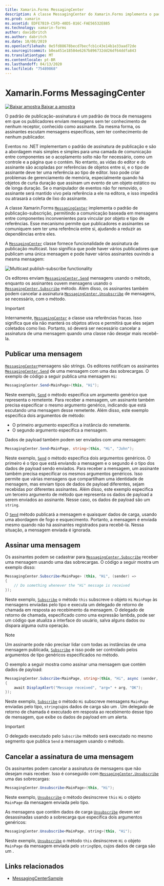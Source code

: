 ```yaml
---
title: Xamarin.Forms MessagingCenter
description: A classe MessagingCenter do Xamarin.Forms implementa o padrão de publicação-assinatura, permitindo uma comunicação baseada em mensagens entre componentes que são inconvenientes de vincular por referências de objeto e de tipo.
ms.prod: xamarin
ms.assetid: EDFE7B19-C5FD-40D5-816C-FAE56532E885
ms.technology: xamarin-forms
author: davidbritch
ms.author: dabritch
ms.date: 10/08/2019
ms.openlocfilehash: 0e5fd88678becd7becfcb1c43e14b1e33aad72de
ms.sourcegitcommit: b0ea451e18504e6267b896732dd26df64ddfa843
ms.translationtype: MT
ms.contentlocale: pt-BR
ms.lasthandoff: 04/13/2020
ms.locfileid: "75489868"
---
```

# <a name="xamarinforms-messagingcenter"></a>Xamarin.Forms MessagingCenter

[![Baixar](~/media/shared/download.png) amostra Baixar a amostra](https://docs.microsoft.com/samples/xamarin/xamarin-forms-samples/usingmessagingcenter)

O padrão de publicação-assinatura é um padrão de troca de mensagens em que os publicadores enviam mensagens sem ter conhecimento de nenhum receptor, conhecido como assinante. Da mesma forma, os assinantes escutam mensagens específicas, sem ter conhecimento de nenhum publicador.

Eventos no .NET implementam o padrão de assinatura de publicação e são a abordagem mais simples e simples para uma camada de comunicação entre componentes se o acoplamento solto não for necessário, como um controle e a página que o contém. No entanto, as vidas do editor e do assinante são acopladas por referências de objetos entre si, e o tipo de assinante deve ter uma referência ao tipo de editor. Isso pode criar problemas de gerenciamento de memória, especialmente quando há objetos de curta duração que assinam um evento de um objeto estático ou de longa duração. Se o manipulador de eventos não for removido, o assinante será mantido vivo pela referência a ele na editora, e isso impedirá ou atrasará a coleta de lixo do assinante.

A classe Xamarin.Forms [`MessagingCenter`](xref:Xamarin.Forms.MessagingCenter) implementa o padrão de publicação-subscrição, permitindo a comunicação baseada em mensagens entre componentes inconvenientes para vincular por objeto e tipo de referências. Esse mecanismo permite que publicadores e assinantes se comuniquem sem ter uma referência entre si, ajudando a reduzir as dependências entre eles.

A [`MessagingCenter`](xref:Xamarin.Forms.MessagingCenter) classe fornece funcionalidade de assinatura de publicação multicast. Isso significa que pode haver vários publicadores que publicam uma única mensagem e pode haver vários assinantes ouvindo a mesma mensagem:

![](messaging-center-images/messaging-center.png "Multicast publish-subscribe functionality")

Os editores enviam [`MessagingCenter.Send`](xref:Xamarin.Forms.MessagingCenter.Send*) mensagens usando o método, enquanto os assinantes ouvem mensagens usando o [`MessagingCenter.Subscribe`](xref:Xamarin.Forms.MessagingCenter.Subscribe*) método. Além disso, os assinantes também podem cancelar a assinatura [`MessagingCenter.Unsubscribe`](xref:Xamarin.Forms.MessagingCenter.Unsubscribe*) de mensagens, se necessário, com o método.

> [!IMPORTANT]
> Internamente, [`MessagingCenter`](xref:Xamarin.Forms.MessagingCenter) a classe usa referências fracas. Isso significa que ela não manterá os objetos ativos e permitirá que eles sejam coletados como lixo. Portanto, só deverá ser necessário cancelar a assinatura de uma mensagem quando uma classe não desejar mais recebê-la.

## <a name="publish-a-message"></a>Publicar uma mensagem

[`MessagingCenter`](xref:Xamarin.Forms.MessagingCenter)mensagens são strings. Os editores notificam os assinantes [`MessagingCenter.Send`](xref:Xamarin.Forms.MessagingCenter.Send*) de uma mensagem com uma das sobrecargas. O exemplo de código a seguir publica uma mensagem `Hi`:

```csharp
MessagingCenter.Send<MainPage>(this, "Hi");
```

Neste exemplo, [`Send`](xref:Xamarin.Forms.MessagingCenter.Send*) o método especifica um argumento genérico que representa o remetente. Para receber a mensagem, um assinante também precisa especificar o mesmo argumento genérico, indicando que está escutando uma mensagem desse remetente. Além disso, este exemplo especifica dois argumentos de método:

- O primeiro argumento especifica a instância do remetente.
- O segundo argumento especifica a mensagem.

Dados de payload também podem ser enviados com uma mensagem:

```csharp
MessagingCenter.Send<MainPage, string>(this, "Hi", "John");
```

Neste exemplo, [`Send`](xref:Xamarin.Forms.MessagingCenter.Send*) o método especifica dois argumentos genéricos. O primeiro é o tipo que está enviando a mensagem e o segundo é o tipo dos dados de payload sendo enviados. Para receber a mensagem, um assinante também precisa especificar os mesmos argumentos genéricos. Isso permite que várias mensagens que compartilham uma identidade de mensagem, mas enviam tipos de dados de payload diferentes, sejam recebidas por diferentes assinantes. Além disso, este exemplo especifica um terceiro argumento de método que representa os dados de payload a serem enviados ao assinante. Nesse caso, os dados de payload são um `string`.

O [`Send`](xref:Xamarin.Forms.MessagingCenter.Send*) método publicará a mensagem e quaisquer dados de carga, usando uma abordagem de fogo e esquecimento. Portanto, a mensagem é enviada mesmo quando não há assinantes registrados para recebê-la. Nessa situação, a mensagem enviada é ignorada.

## <a name="subscribe-to-a-message"></a>Assinar uma mensagem

Os assinantes podem se cadastrar para [`MessagingCenter.Subscribe`](xref:Xamarin.Forms.MessagingCenter.Subscribe*) receber uma mensagem usando uma das sobrecargas. O código a seguir mostra um exemplo disso:

```csharp
MessagingCenter.Subscribe<MainPage> (this, "Hi", (sender) =>
{
    // Do something whenever the "Hi" message is received
});
```

Neste exemplo, [`Subscribe`](xref:Xamarin.Forms.MessagingCenter.Subscribe*) o método `this` subscreve o objeto `Hi` `MainPage` às mensagens enviadas pelo tipo e executa um delegado de retorno de chamada em resposta ao recebimento da mensagem. O delegado de retorno de chamada, especificado como uma expressão lambda, pode ser um código que atualiza a interface do usuário, salva alguns dados ou dispara alguma outra operação.

> [!NOTE]
> Um assinante pode não precisar lidar com todas as instâncias de uma mensagem publicada, [`Subscribe`](xref:Xamarin.Forms.MessagingCenter.Subscribe*) e isso pode ser controlado pelos argumentos de tipo genéricos especificados no método.

O exemplo a seguir mostra como assinar uma mensagem que contém dados de payload:

```csharp
MessagingCenter.Subscribe<MainPage, string>(this, "Hi", async (sender, arg) =>
{
    await DisplayAlert("Message received", "arg=" + arg, "OK");
});
```

Neste exemplo, [`Subscribe`](xref:Xamarin.Forms.MessagingCenter.Subscribe*) o método `Hi` subscreve mensagens `MainPage` enviadas pelo tipo, `string`cujos dados de carga são um . Um delegado de retorno de chamada é executado em resposta ao recebimento desse tipo de mensagem, que exibe os dados de payload em um alerta.

> [!IMPORTANT]
> O delegado executado pelo `Subscribe` método será executado no mesmo segmento que publica `Send` a mensagem usando o método.

## <a name="unsubscribe-from-a-message"></a>Cancelar a assinatura de uma mensagem

Os assinantes podem cancelar a assinatura de mensagens que não desejam mais receber. Isso é conseguido com [`MessagingCenter.Unsubscribe`](xref:Xamarin.Forms.MessagingCenter.Unsubscribe*) uma das sobrecargas:

```csharp
MessagingCenter.Unsubscribe<MainPage>(this, "Hi");
```

Neste exemplo, [`Unsubscribe`](xref:Xamarin.Forms.MessagingCenter.Unsubscribe*) o método desinscreve `this` `Hi` o objeto `MainPage` da mensagem enviada pelo tipo.

As mensagens que contêm dados de carga [`Unsubscribe`](xref:Xamarin.Forms.MessagingCenter.Unsubscribe*) devem ser desassinadas usando a sobrecarga que especifica dois argumentos genéricos:

```csharp
MessagingCenter.Unsubscribe<MainPage, string>(this, "Hi");
```

Neste exemplo, [`Unsubscribe`](xref:Xamarin.Forms.MessagingCenter.Unsubscribe*) o método `this` desinscreve `Hi` o objeto `MainPage` da mensagem enviada pelo `string`tipo, cujos dados de carga são um .

## <a name="related-links"></a>Links relacionados

- [MessagingCenterSample](https://docs.microsoft.com/samples/xamarin/xamarin-forms-samples/usingmessagingcenter)
